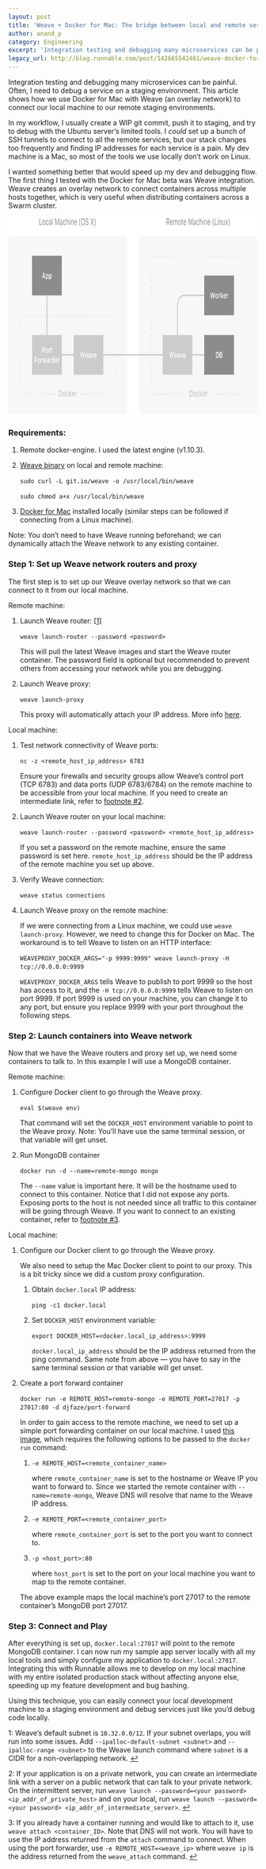 ```yaml
---
layout: post
title: 'Weave + Docker for Mac: The bridge between local and remote services'
author: anand_p
category: Engineering
excerpt: 'Integration testing and debugging many microservices can be painful. Often, I need to debug a service on a staging environment. This article shows how we use Docker for Mac with Weave (an overlay network) to connect our local machine to our remote staging environments.<br><br>In my workflow, I usually create a WIP git commit, push it to staging, and try to debug with the Ubuntu server’s limited tools. I <em class="em">could</em> set up a bunch of SSH tunnels to connect to all the remote services, but our stack changes too frequently and finding IP addresses for each service is a pain. My dev machine is a Mac, so most of the tools we use locally don’t work on Linux.<br><br>I wanted something better that would speed up my dev and debugging flow. The first thing I tested with the Docker for Mac beta was Weave integration. Weave creates an overlay network to connect containers across multiple hosts together, which is very useful when distributing containers across a Swarm cluster.'
legacy_url: http://blog.runnable.com/post/142665542481/weave-docker-for-mac-the-bridge-between-local
---
```


<p>Integration testing and debugging many microservices can be painful. Often, I need to debug a service on a staging environment. This article shows how we use Docker for Mac with Weave (an overlay network) to connect our local machine to our remote staging environments.</p>

<p>In my workflow, I usually create a WIP git commit, push it to staging, and try to debug with the Ubuntu server’s limited tools. I <em class="em">could</em> set up a bunch of SSH tunnels to connect to all the remote services, but our stack changes too frequently and finding IP addresses for each service is a pain. My dev machine is a Mac, so most of the tools we use locally don’t work on Linux.</p>

<p>I wanted something better that would speed up my dev and debugging flow. The first thing I tested with the Docker for Mac beta was Weave integration. Weave creates an overlay network to connect containers across multiple hosts together, which is very useful when distributing containers across a Swarm cluster.</p>

<img src="images/posts/weave-graphic.png" width="840" height="400" class="img post-graphic" alt="image">

<h3 class="h3">Requirements:</h3>

<ol class="ol"><li class="li">
    <p>Remote docker-engine. I used the latest engine (v1.10.3).</p>
  </li>
  <li class="li">
    <p><a class="link" href="https://github.com/weaveworks/weave#installation">Weave binary</a> on local and remote machine:</p>
    <p class="monospace"><code>sudo curl -L git.io/weave -o /usr/local/bin/weave</code></p>
    <p class="monospace"><code>sudo chmod a+x /usr/local/bin/weave</code></p>
  </li>
  <li class="li">
    <p><a class="link" href="https://beta.docker.com/">Docker for Mac</a> installed locally (similar steps can be followed if connecting from a Linux machine).</p>
  </li>
</ol>

<p class="em">Note: You don’t need to have Weave running beforehand; we can dynamically attach the Weave network to any existing container.</p>

<h3 class="h3">Step 1: Set up Weave network routers and proxy</h3>

<p>The first step is to set up our Weave overlay network so that we can connect to it from our local machine.</p>

<p class="strong">Remote machine:</p>
<ol class="ol"><li class="li">
    <p>Launch Weave router: <a id="footnote-1-source" href="#footnote-1" class="link">[1]</a></p>
    <p class="monospace"><code>weave launch-router --password &lt;password&gt;</code></p>
    <p>This will pull the latest Weave images and start the Weave router container. The password field is optional but recommended to prevent others from accessing your network while you are debugging.</p>
  </li>
  <li class="li">
    <p>Launch Weave proxy:</p>
    <p class="monospace"><code>weave launch-proxy</code></p>
    <p>This proxy will automatically attach your IP address. More info <a class="link" href="http://docs.weave.works/weave/latest_release/proxy.html">here</a>.</p>
  </li>
</ol><p class="strong">Local machine:</p>
<ol class="ol"><li class="li">
    <p>Test network connectivity of Weave ports:</p>
    <p class="monospace"><code>nc -z &lt;remote_host_ip_address&gt; 6783</code></p>
    <p>Ensure your firewalls and security groups allow Weave’s control port (TCP 6783) and data ports (UDP 6783/6784) on the remote machine to be accessible from your local machine. If you need to create an intermediate link, refer to <a id="footnote-2-source" class="link" href="#footnote-2">footnote #2</a>.</p>
  </li>
  <li class="li">
    <p>Launch Weave router on your local machine:</p>
    <p class="monospace"><code>weave launch-router --password &lt;password&gt; &lt;remote_host_ip_address&gt;</code></p>
    <p>If you set a password on the remote machine, ensure the same password is set here. <span class="monospace"><code>remote_host_ip_address</code></span> should be the IP address of the remote machine you set up above.</p>
  </li>
  <li class="li">
    <p>Verify Weave connection:</p>
    <p class="monospace"><code>weave status connections</code></p>
  </li>
  <li class="li">
    <p>Launch Weave proxy on the remote machine:</p>
    <p>If we were connecting from a Linux machine, we could use <span class="monospace"><code>weave launch-proxy</code></span>. However, we need to change this for Docker on Mac. The workaround is to tell Weave to listen on an HTTP interface:</p>
    <p class="monospace"><code>WEAVEPROXY_DOCKER_ARGS="-p 9999:9999" weave launch-proxy -H tcp://0.0.0.0:9999</code></p>
    <p><span class="monospace"><code>WEAVEPROXY_DOCKER_ARGS</code></span> tells Weave to publish to port 9999 so the host has access to it, and the <span class="monospace"><code>-H tcp://0.0.0.0:9999</code></span> tells Weave to listen on port 9999. If port 9999 is used on your machine, you can change it to any port, but ensure you replace 9999 with your port throughout the following steps.</p>
  </li>
</ol>

<h3 class="h3">Step 2: Launch containers into Weave network</h3>

<p>Now that we have the Weave routers and proxy set up, we need some containers to talk to. In this example I will use a MongoDB container.</p>

<p class="strong">Remote machine:</p>
<ol class="ol"><li class="li">
    <p>Configure Docker client to go through the Weave proxy.</p>
    <p class="monospace"><code>eval $(weave env)</code></p>
    <p>That command will set the <span class="monospace"><code>DOCKER_HOST</code></span> environment variable to point to the Weave proxy. <span class="em">Note: You’ll have use the same terminal session, or that variable will get unset</span>.</p>
  </li>
  <li class="li">
    <p>Run MongoDB container</p>
    <p class="monospace"><code>docker run -d --name=remote-mongo mongo</code></p>
    <p>The <span class="monospace"><code>--name</code></span> value is important here. It will be the hostname used to connect to this container. Notice that I did not expose any ports. Exposing ports to the host is not needed since all traffic to this container will be going through Weave. If you want to connect to an existing container, refer to <a id="footnote-3-source" class="link" href="#footnote-3">footnote #3</a>.</p>
  </li>
</ol><p class="strong">Local machine:</p>
<ol class="ol"><li class="li">
    <p>Configure our Docker client to go through the Weave proxy.</p>
    <p>We also need to setup the Mac Docker client to point to our proxy. This is a bit tricky since we did a custom proxy configuration.</p>
    <ol class="ol"><li class="li">
        <p>Obtain <span class="monospace"><code>docker.local</code></span> IP address:</p>
        <p class="monospace"><code>ping -c1 docker.local</code></p>
      </li>
      <li class="li">
        <p>Set <span class="monospace"><code>DOCKER_HOST</code></span> environment variable:</p>
        <p class="monospace"><code>export DOCKER_HOST=&lt;docker.local_ip_address&gt;:9999</code></p>
        <p><span class="monospace"><code>docker.local_ip_address</code></span> should be the IP address returned from the ping command. Same note from above — you have to say in the same terminal session or that variable will get unset.</p>
      </li>
    </ol></li>
  <li class="li">
    <p>Create a port forward container</p>
    <p class="monospace"><code>docker run -e REMOTE_HOST=remote-mongo -e REMOTE_PORT=27017 -p 27017:80 -d djfaze/port-forward</code></p>
    <p>In order to gain access to the remote machine, we need to set up a simple port forwarding container on our local machine. I used <a class="link" href="https://hub.docker.com/r/djfaze/port-forward/">this image</a>, which requires the following options to be passed to the <span class="monospace"><code>docker run</code></span> command:</p>
    <ol class="ul"><li class="li">
        <p class="monospace"><code>-e REMOTE_HOST=&lt;remote_container_name&gt;</code></p>
        <p>where <span class="monospace"><code>remote_container_name</code></span> is set to the hostname or Weave IP you want to forward to. Since we started the remote container with <span class="monospace"><code>--name=remote-mongo</code></span>, Weave DNS will resolve that name to the Weave IP address.</p>
      </li>
      <li class="li">
        <p class="monospace"><code>-e REMOTE_PORT=&lt;remote_container_port&gt;</code></p>
        <p>where <span class="monospace"><code>remote_container_port</code></span> is set to the port you want to connect to.</p>
      </li>
      <li class="li">
        <p class="monospace"><code>-p &lt;host_port&gt;:80</code></p>
        <p>where <span class="monospace"><code>host_port</code></span> is set to the port on your local machine you want to map to the remote container.</p>
      </li>
    </ol><p>The above example maps the local machine’s port 27017 to the remote container’s MongoDB port 27017.</p>
  </li>
</ol>

<h3 class="h3">Step 3: Connect and Play</h3>

<p>After everything is set up, <span class="monospace"><code>docker.local:27017</code></span> will point to the remote MongoDB container. I can now run my sample app server locally with all my local tools and simply configure my application to <span class="monospace"><code>docker.local:27017</code></span>. Integrating this with Runnable allows me to develop on my local machine with my entire isolated production stack without affecting anyone else, speeding up my feature development and bug bashing.</p>

<p>Using this technique, you can easily connect your local development machine to a staging environment and debug services just like you’d debug code locally.</p>

<p id="footnote-1" class="footnote">1: Weave’s default subnet is <span class="monospace"><code>10.32.0.0/12</code></span>. If your subnet overlaps, you will run into some issues. Add <span class="monospace"><code>--ipalloc-default-subnet &lt;subnet&gt;</code></span> and <span class="monospace"><code>--ipalloc-range &lt;subnet&gt;</code></span> to the Weave launch command where <span class="monospace"><code>subnet</code></span> is a CIDR for a non-overlapping network. <a class="link" href="#footnote-1-source">↩</a></p>

<p id="footnote-2" class="footnote">2: If your application is on a private network, you can create an intermediate link with a server on a public network that can talk to your private network. On the intermittent server, run <span class="monospace"><code>weave launch --password=&lt;your password&gt; &lt;ip_addr_of_private_host&gt;</code></span> and on your local, run <span class="monospace"><code>weave launch --password=&lt;your password&gt; &lt;ip_addr_of_intermediate_server&gt;</code></span>. <a class="link" href="#footnote-2-source">↩</a></p>

<p id="footnote-3" class="footnote">3: If you already have a container running and would like to attach to it, use <span class="monospace"><code>weave attach &lt;container_ID&gt;</code></span>. Note that DNS will not work. You will have to use the IP address returned from the <span class="monospace"><code>attach</code></span> command to connect. When using the port forwarder, use <span class="monospace"><code>-e REMOTE_HOST=&lt;weave_ip&gt;</code></span> where <span class="monospace"><code>weave ip</code></span> is the address returned from the <span class="monospace"><code>weave_attach</code></span> command. <a class="link" href="#footnote-3-source">↩</a></p>
